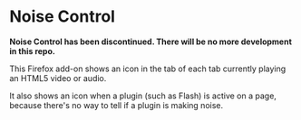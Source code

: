 # Noise Control
**Noise Control has been discontinued. There will be no more development in this repo.**

This Firefox add-on shows an icon in the tab of each tab currently playing an HTML5 video or audio.

It also shows an icon when a plugin (such as Flash) is active on a page, because there's no way to tell if a plugin is making noise.
